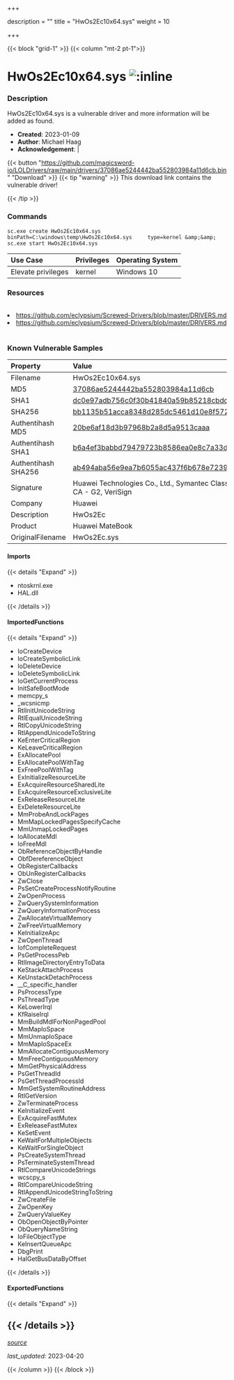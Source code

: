 +++

description = ""
title = "HwOs2Ec10x64.sys"
weight = 10

+++


{{< block "grid-1" >}}
{{< column "mt-2 pt-1">}}


# HwOs2Ec10x64.sys ![:inline](/images/twitter_verified.png) 


### Description

HwOs2Ec10x64.sys is a vulnerable driver and more information will be added as found.

- **Created**: 2023-01-09
- **Author**: Michael Haag
- **Acknowledgement**:  | [](https://twitter.com/)

{{< button "https://github.com/magicsword-io/LOLDrivers/raw/main/drivers/37086ae5244442ba552803984a11d6cb.bin" "Download" >}}
{{< tip "warning" >}}
This download link contains the vulnerable driver!

{{< /tip >}}

### Commands

```
sc.exe create HwOs2Ec10x64.sys binPath=C:\windows\temp\HwOs2Ec10x64.sys     type=kernel &amp;&amp; sc.exe start HwOs2Ec10x64.sys
```

| Use Case | Privileges | Operating System | 
|:---- | ---- | ---- |
| Elevate privileges | kernel | Windows 10 |

### Resources
<br>
<li><a href=" https://github.com/eclypsium/Screwed-Drivers/blob/master/DRIVERS.md"> https://github.com/eclypsium/Screwed-Drivers/blob/master/DRIVERS.md</a></li>
<li><a href="https://github.com/eclypsium/Screwed-Drivers/blob/master/DRIVERS.md">https://github.com/eclypsium/Screwed-Drivers/blob/master/DRIVERS.md</a></li>
<br>

### Known Vulnerable Samples

| Property           | Value |
|:-------------------|:------|
| Filename           | HwOs2Ec10x64.sys |
| MD5                | [37086ae5244442ba552803984a11d6cb](https://www.virustotal.com/gui/file/37086ae5244442ba552803984a11d6cb) |
| SHA1               | [dc0e97adb756c0f30b41840a59b85218cbdd198f](https://www.virustotal.com/gui/file/dc0e97adb756c0f30b41840a59b85218cbdd198f) |
| SHA256             | [bb1135b51acca8348d285dc5461d10e8f57260e7d0c8cc4a092734d53fc40cbc](https://www.virustotal.com/gui/file/bb1135b51acca8348d285dc5461d10e8f57260e7d0c8cc4a092734d53fc40cbc) |
| Authentihash MD5   | [20be6af18d3b97968b2a8d5a9513caaa](https://www.virustotal.com/gui/search/authentihash%253A20be6af18d3b97968b2a8d5a9513caaa) |
| Authentihash SHA1  | [b6a4ef3babbd79479723b8586ea0e8c7a33d1661](https://www.virustotal.com/gui/search/authentihash%253Ab6a4ef3babbd79479723b8586ea0e8c7a33d1661) |
| Authentihash SHA256| [ab494aba56e9ea7b6055ac437f6b678e7239b0fda54bf28019480565a098a6e3](https://www.virustotal.com/gui/search/authentihash%253Aab494aba56e9ea7b6055ac437f6b678e7239b0fda54bf28019480565a098a6e3) |
| Signature         | Huawei Technologies Co., Ltd., Symantec Class 3 Extended Validation Code Signing CA - G2, VeriSign   |
| Company           | Huawei |
| Description       | HwOs2Ec |
| Product           | Huawei MateBook |
| OriginalFilename  | HwOs2Ec.sys |


#### Imports
{{< details "Expand" >}}
* ntoskrnl.exe
* HAL.dll

{{< /details >}}
#### ImportedFunctions
{{< details "Expand" >}}
* IoCreateDevice
* IoCreateSymbolicLink
* IoDeleteDevice
* IoDeleteSymbolicLink
* IoGetCurrentProcess
* InitSafeBootMode
* memcpy_s
* _wcsnicmp
* RtlInitUnicodeString
* RtlEqualUnicodeString
* RtlCopyUnicodeString
* RtlAppendUnicodeToString
* KeEnterCriticalRegion
* KeLeaveCriticalRegion
* ExAllocatePool
* ExAllocatePoolWithTag
* ExFreePoolWithTag
* ExInitializeResourceLite
* ExAcquireResourceSharedLite
* ExAcquireResourceExclusiveLite
* ExReleaseResourceLite
* ExDeleteResourceLite
* MmProbeAndLockPages
* MmMapLockedPagesSpecifyCache
* MmUnmapLockedPages
* IoAllocateMdl
* IoFreeMdl
* ObReferenceObjectByHandle
* ObfDereferenceObject
* ObRegisterCallbacks
* ObUnRegisterCallbacks
* ZwClose
* PsSetCreateProcessNotifyRoutine
* ZwOpenProcess
* ZwQuerySystemInformation
* ZwQueryInformationProcess
* ZwAllocateVirtualMemory
* ZwFreeVirtualMemory
* KeInitializeApc
* ZwOpenThread
* IofCompleteRequest
* PsGetProcessPeb
* RtlImageDirectoryEntryToData
* KeStackAttachProcess
* KeUnstackDetachProcess
* __C_specific_handler
* PsProcessType
* PsThreadType
* KeLowerIrql
* KfRaiseIrql
* MmBuildMdlForNonPagedPool
* MmMapIoSpace
* MmUnmapIoSpace
* MmMapIoSpaceEx
* MmAllocateContiguousMemory
* MmFreeContiguousMemory
* MmGetPhysicalAddress
* PsGetThreadId
* PsGetThreadProcessId
* MmGetSystemRoutineAddress
* RtlGetVersion
* ZwTerminateProcess
* KeInitializeEvent
* ExAcquireFastMutex
* ExReleaseFastMutex
* KeSetEvent
* KeWaitForMultipleObjects
* KeWaitForSingleObject
* PsCreateSystemThread
* PsTerminateSystemThread
* RtlCompareUnicodeStrings
* wcscpy_s
* RtlCompareUnicodeString
* RtlAppendUnicodeStringToString
* ZwCreateFile
* ZwOpenKey
* ZwQueryValueKey
* ObOpenObjectByPointer
* ObQueryNameString
* IoFileObjectType
* KeInsertQueueApc
* DbgPrint
* HalGetBusDataByOffset

{{< /details >}}
#### ExportedFunctions
{{< details "Expand" >}}

{{< /details >}}
-----



[*source*](https://github.com/magicsword-io/LOLDrivers/tree/main/yaml/hwos2ec10x64.yaml)

*last_updated:* 2023-04-20








{{< /column >}}
{{< /block >}}
